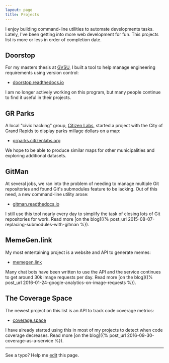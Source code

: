```yaml
---
layout: page
title: Projects
---
```


I enjoy building command-line utilities to automate developments tasks. Lately, I've been getting into more web development for fun. This projects list is more or less in order of completion date.

## Doorstop

For my masters thesis at [GVSU](https://www.gvsu.edu/), I built a tool to help manage engineering requirements using version control:

* [doorstop.readthedocs.io](https://doorstop.readthedocs.io/)

I am no longer actively working on this program, but many people continue to find it useful in their projects.

## GR Parks

A local "civic hacking" group, [Citizen Labs](http://citizenlabs.org/), started a project with the City of Grand Rapids to display parks millage dollars on a map:

* [grparks.citizenlabs.org](http://grparks.citizenlabs.org/)

We hope to be able to produce similar maps for other municipalities and exploring additional datasets.

## GitMan

At several jobs, we ran into the problem of needing to manage multiple Git repositories and found Git's submodules feature to be lacking. Out of this need, a new command-line utility arose:

* [gitman.readthedocs.io](https://gitman.readthedocs.io/)

I still use this tool nearly every day to simplify the task of closing lots of Git repositories for work. Read more [on the blog]({% post_url 2015-08-07-replacing-submodules-with-gitman %}).

## MemeGen.link

My most entertaining project is a website and API to generate memes:

* [memegen.link](https://memegen.link)

Many chat bots have been written to use the API and the service continues to get around 30k image requests per day. Read more [on the blog]({% post_url 2016-01-24-google-analytics-on-image-requests %}).

## The Coverage Space

The newest project on this list is an API to track code coverage metrics:

* [coverage.space](https://coverage.space/)

I have already started using this in most of my projects to detect when code coverage decreases. Read more [on the blog]({% post_url 2016-09-30-coverage-as-a-service %}).

-----

See a typo? Help me [edit](https://github.com/jacebrowning/info/edit/master/{{page.path}}) this page.
